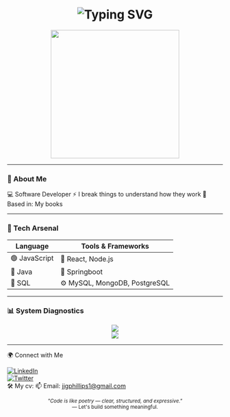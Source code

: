<h1 align="center"><img src="https://readme-typing-svg.herokuapp.com/?font=Fira+Code&size=24&pause=1000&color=00FF00&center=true&vCenter=true&width=435&lines=Welcome+to+my+realm...;Initialising+profile;Software+developer+%F0%9F%94%91" alt="Typing SVG" /></h1>

<p align="center">
  <img src="[https://media.giphy.com/media/qgQUggAC3Pfv687qPC/giphy.gif](https://giphy.com/gifs/PizzaNinjas-programmer-pizza-ninjas-pizzaninjas-78XCFBGOlS6keY1Bil)" width="300" />
</p>

---

### 🧠 About Me

💻 Software Developer
⚡ I break things to understand how they work
📍 Based in: My books

---

### 💾 Tech Arsenal

| Language     | Tools & Frameworks    | 
|--------------|------------------------|
| 🟢 JavaScript | 🧩 React, Node.js       | 
| 🐍 Java       | 🧠 Springboot           | 
| 🔵 SQL | ⚙️ MySQL, MongoDB, PostgreSQL     |

---

### 📊 System Diagnostics

<p align="center">
  <img src="https://github-readme-stats.vercel.app/api?username=JuanJGP10&show_icons=true&theme=radical&hide_border=true" />
  <br>
  <img src="https://github-readme-stats.vercel.app/api/top-langs/?username=JuanJGP10&layout=compact&theme=radical&hide_border=true" />
</p>

---

🌍 Connect with Me

[![LinkedIn](https://img.shields.io/badge/-LinkedIn-0e76a8?style=flat&logo=linkedin&logoColor=white)](https://linkedin.com/in/juan-garcía-phillips-58a418370)  
[![Twitter](https://img.shields.io/badge/-Twitter-1da1f2?style=flat&logo=twitter&logoColor=white)](https://twitter.com/JuanJGPdev)  
🛠️ My cv: 
📫 Email: jjgphillips1@gmail.com

<p align="center"> <sub><i>"Code is like poetry — clear, structured, and expressive."</i></sub><br> <sub>— Let's build something meaningful.</sub> </p>
